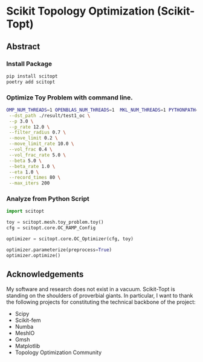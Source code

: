 # Scikit Topology Optimization (Scikit-Topt)
## Abstract
 

### Install Package
```bash
pip install scitopt
poetry add scitopt
```

### Optimize Toy Problem with command line.
```bash
OMP_NUM_THREADS=1 OPENBLAS_NUM_THREADS=1  MKL_NUM_THREADS=1 PYTHONPATH=./ python ./scitopt/core/optimizer/oc.py \
 --dst_path ./result/test1_oc \
 --p 3.0 \
 --p_rate 12.0 \
 --filter_radius 0.7 \
 --move_limit 0.2 \
 --move_limit_rate 10.0 \
 --vol_frac 0.4 \
 --vol_frac_rate 5.0 \
 --beta 5.0 \
 --beta_rate 1.0 \
 --eta 1.0 \
 --record_times 80 \
 --max_iters 200
```

### Analyze from Python Script

```Python
import scitopt

toy = scitopt.mesh.toy_problem.toy()
cfg = scitopt.core.OC_RAMP_Config

optimizer = scitopt.core.OC_Optimizer(cfg, toy)

optimizer.parameterize(preprocess=True)
optimizer.optimize()
```


## Acknowledgements
 My software and research does not exist in a vacuum.
Scikit-Topt is standing on the shoulders of proverbial giants. In particular, I want to thank the following projects for constituting the technical backbone of the project:
 - Scipy
 - Scikit-fem
 - Numba
 - MeshIO
 - Gmsh
 - Matplotlib
 - Topology Optimization Community

